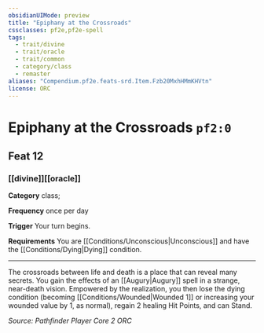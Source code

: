 ```yaml
---
obsidianUIMode: preview
title: "Epiphany at the Crossroads"
cssclasses: pf2e,pf2e-spell
tags:
  - trait/divine
  - trait/oracle
  - trait/common
  - category/class
  - remaster
aliases: "Compendium.pf2e.feats-srd.Item.Fzb20MxhHMmKHVtn"
license: ORC
---
```

# Epiphany at the Crossroads `pf2:0`
## Feat 12
### [[divine]][[oracle]]

**Category** class; 




**Frequency** once per day

**Trigger** Your turn begins.

**Requirements** You are [[Conditions/Unconscious|Unconscious]] and have the [[Conditions/Dying|Dying]] condition.

* * *

The crossroads between life and death is a place that can reveal many secrets. You gain the effects of an [[Augury|Augury]] spell in a strange, near-death vision. Empowered by the realization, you then lose the dying condition (becoming [[Conditions/Wounded|Wounded 1]] or increasing your wounded value by 1, as normal), regain 2 healing Hit Points, and can Stand.

*Source: Pathfinder Player Core 2*
*ORC*